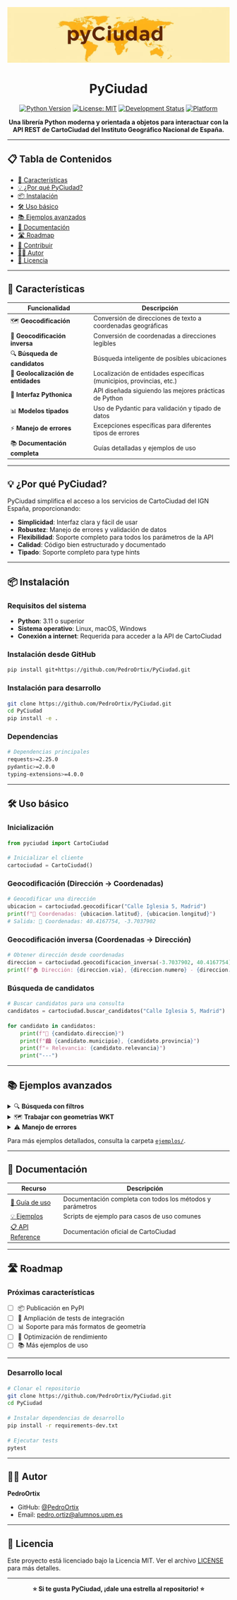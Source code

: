 <div align="center">

![Logo PyCiudad](docs/pyCiudad_logo.webp)

# PyCiudad

[![Python Version](https://img.shields.io/badge/python-3.11%2B-blue.svg)](https://www.python.org/downloads/)
[![License: MIT](https://img.shields.io/badge/License-MIT-yellow.svg)](https://opensource.org/licenses/MIT)
[![Development Status](https://img.shields.io/badge/status-alpha-orange.svg)](https://pypi.org/classifiers/)
[![Platform](https://img.shields.io/badge/platform-linux%20%7C%20macos%20%7C%20windows-lightgrey.svg)](https://github.com/PedroOrtix/PyCiudad)

**Una librería Python moderna y orientada a objetos para interactuar con la API REST de CartoCiudad del Instituto Geográfico Nacional de España.**

</div>

---

## 📋 Tabla de Contenidos

- [🚀 Características](#-características)
- [💡 ¿Por qué PyCiudad?](#-por-qué-pyciudad)
- [📦 Instalación](#-instalación)
- [🛠️ Uso básico](#️-uso-básico)
- [📚 Ejemplos avanzados](#-ejemplos-avanzados)
- [📖 Documentación](#-documentación)
- [🛣️ Roadmap](#️-roadmap)
- [🤝 Contribuir](#-contribuir)
- [👨‍💻 Autor](#-autor)
- [📄 Licencia](#-licencia)

---

## 🚀 Características

| Funcionalidad | Descripción |
|---------------|-------------|
| 🗺️ **Geocodificación** | Conversión de direcciones de texto a coordenadas geográficas |
| 📍 **Geocodificación inversa** | Conversión de coordenadas a direcciones legibles |
| 🔍 **Búsqueda de candidatos** | Búsqueda inteligente de posibles ubicaciones |
| 🏢 **Geolocalización de entidades** | Localización de entidades específicas (municipios, provincias, etc.) |
| 🐍 **Interfaz Pythonica** | API diseñada siguiendo las mejores prácticas de Python |
| 📊 **Modelos tipados** | Uso de Pydantic para validación y tipado de datos |
| ⚡ **Manejo de errores** | Excepciones específicas para diferentes tipos de errores |
| 📚 **Documentación completa** | Guías detalladas y ejemplos de uso |

---

## 💡 ¿Por qué PyCiudad?

PyCiudad simplifica el acceso a los servicios de CartoCiudad del IGN España, proporcionando:

- **Simplicidad**: Interfaz clara y fácil de usar
- **Robustez**: Manejo de errores y validación de datos
- **Flexibilidad**: Soporte completo para todos los parámetros de la API
- **Calidad**: Código bien estructurado y documentado
- **Tipado**: Soporte completo para type hints

---

## 📦 Instalación

### Requisitos del sistema

- **Python**: 3.11 o superior
- **Sistema operativo**: Linux, macOS, Windows
- **Conexión a internet**: Requerida para acceder a la API de CartoCiudad

### Instalación desde GitHub

```bash
pip install git+https://github.com/PedroOrtix/PyCiudad.git
```

### Instalación para desarrollo

```bash
git clone https://github.com/PedroOrtix/PyCiudad.git
cd PyCiudad
pip install -e .
```

### Dependencias

```bash
# Dependencias principales
requests>=2.25.0
pydantic>=2.0.0
typing-extensions>=4.0.0
```

---

## 🛠️ Uso básico

### Inicialización

```python
from pyciudad import CartoCiudad

# Inicializar el cliente
cartociudad = CartoCiudad()
```

### Geocodificación (Dirección → Coordenadas)

```python
# Geocodificar una dirección
ubicacion = cartociudad.geocodificar("Calle Iglesia 5, Madrid")
print(f"📍 Coordenadas: {ubicacion.latitud}, {ubicacion.longitud}")
# Salida: 📍 Coordenadas: 40.4167754, -3.7037902
```

### Geocodificación inversa (Coordenadas → Dirección)

```python
# Obtener dirección desde coordenadas
direccion = cartociudad.geocodificacion_inversa(-3.7037902, 40.4167754)
print(f"🏠 Dirección: {direccion.via}, {direccion.numero} - {direccion.municipio}")
```

### Búsqueda de candidatos

```python
# Buscar candidatos para una consulta
candidatos = cartociudad.buscar_candidatos("Calle Iglesia 5, Madrid")

for candidato in candidatos:
    print(f"📍 {candidato.direccion}")
    print(f"🏙️ {candidato.municipio}, {candidato.provincia}")
    print(f"⭐ Relevancia: {candidato.relevancia}")
    print("---")
```

---

## 📚 Ejemplos avanzados

<details>
<summary>🔍 <strong>Búsqueda con filtros</strong></summary>

```python
# Búsqueda con parámetros específicos
candidatos = cartociudad.buscar_candidatos(
    texto="Plaza Mayor",
    limite=5,
    tipo_entidad="municipio"
)
```

</details>

<details>
<summary>🗺️ <strong>Trabajar con geometrías WKT</strong></summary>

```python
# Obtener geometría en formato WKT
ubicacion = cartociudad.geocodificar("Madrid", incluir_geometria=True)
if ubicacion.geometria_wkt:
    print(f"🗺️ Geometría: {ubicacion.geometria_wkt}")
```

</details>

<details>
<summary>⚠️ <strong>Manejo de errores</strong></summary>

```python
from pyciudad.excepciones import CartoCiudadError, APIError

try:
    ubicacion = cartociudad.geocodificar("Dirección inexistente")
except APIError as e:
    print(f"❌ Error de API: {e}")
except CartoCiudadError as e:
    print(f"❌ Error general: {e}")
```

</details>

Para más ejemplos detallados, consulta la carpeta [`ejemplos/`](ejemplos/).

---

## 📖 Documentación

| Recurso | Descripción |
|---------|-------------|
| [📘 Guía de uso](docs/guia_uso.md) | Documentación completa con todos los métodos y parámetros |
| [💡 Ejemplos](ejemplos/) | Scripts de ejemplo para casos de uso comunes |
| [📋 API Reference](docs/CartoCiudad_ServiciosWeb.pdf) | Documentación oficial de CartoCiudad |

---

## 🛣️ Roadmap

### Próximas características

- [ ] 📦 Publicación en PyPI
- [ ] 🧪 Ampliación de tests de integración
- [ ] 📊 Soporte para más formatos de geometría
- [ ] 🚀 Optimización de rendimiento
- [ ] 📚 Más ejemplos de uso

---

### Desarrollo local

```bash
# Clonar el repositorio
git clone https://github.com/PedroOrtix/PyCiudad.git
cd PyCiudad

# Instalar dependencias de desarrollo
pip install -r requirements-dev.txt

# Ejecutar tests
pytest
```

---

## 👨‍💻 Autor

**PedroOrtix**
- GitHub: [@PedroOrtix](https://github.com/PedroOrtix)
- Email: pedro.ortiz@alumnos.upm.es

---

## 📄 Licencia

Este proyecto está licenciado bajo la Licencia MIT. Ver el archivo [LICENSE](LICENSE) para más detalles.

---

<div align="center">
<strong>⭐ Si te gusta PyCiudad, ¡dale una estrella al repositorio! ⭐</strong>
</div> 